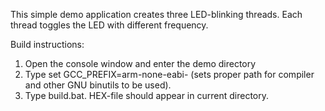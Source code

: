 This simple demo application creates three LED-blinking threads. Each thread toggles the LED with different frequency.

Build instructions:
1. Open the console window and enter the demo directory
2. Type set GCC_PREFIX=arm-none-eabi- (sets proper path for compiler and other GNU binutils to be used). 
3. Type build.bat. HEX-file should appear in current directory.
